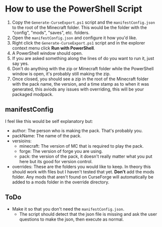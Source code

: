 # How to use the PowerShell Script <!-- omit in toc -->

1. Copy the `Generate-CurseExport.ps1` script and the `manifestConfig.json` to the root of the Minecraft folder. This would be the folder with the "config", "mods", "saves", etc. folders.
2. Open the `manifestConfig.json` and configure it how you'd like.
3. Right click the `Generate-CurseExport.ps1` script and in the explorer context menu click **Run with PowerShell**.
4. A PowerShell window should open.
5. If you are asked something along the lines of do you want to run it, just say yes.
6. Don't do anything with the zip or Minecraft folder while the PowerShell window is open, it's probably still making the zip.
7. Once closed, you should see a zip in the root of the Minecraft folder with the pack name, the version, and a time stamp as to when it was generated, this aviods any issues with overriding, this will be your packaged modpack.

## manifestConfig

I feel like this would be self explanatory but:

* author: The person who is making the pack. That's probably you.
* packName: The name of the pack.
* versioins:
    * minecraft: The version of MC that is required to play the pack.
    * forge: The version of forge you are using.
    * pack: the version of the pack, it doesn't really matter what you put here but its good for version control.
* overrides: These are the folders you would like to keep. In theory this should work with files but I haven't tested that yet. **Don't** add the mods folder. Any mods that aren't found on CurseForge will automatically be added to a mods folder in the override directory.

## ToDo

* Make it so that you don't need the `manifestConfig.json`.
    * The script should detect that the json file is missing and ask the user questions to make the json, then execute as normal.
